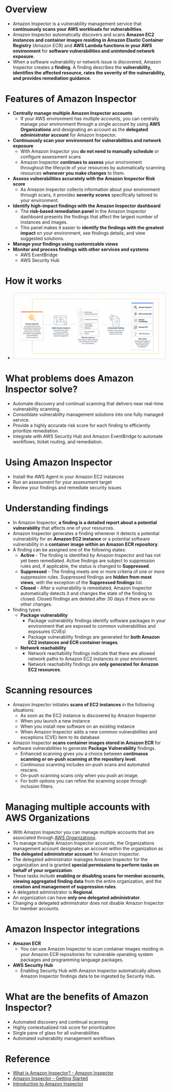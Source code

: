 # Overview
+ Amazon Inspector is a vulnerability management service that **continuously scans your AWS workloads for vulnerabilities**.
+ Amazon Inspector automatically discovers and scans **Amazon EC2 instances and container images residing in Amazon Elastic Container Registry** (Amazon ECR) and **AWS Lambda functions in your AWS environment** for **software vulnerabilities and unintended network exposure**.
+ When a software vulnerability or network issue is discovered, Amazon Inspector creates a **finding**. A finding describes the **vulnerability, identifies the affected resource, rates the severity of the vulnerability, and provides remediation guidance**. 
# Features of Amazon Inspector
+ **Centrally manage multiple Amazon Inspector accounts**
    + If your AWS environment has multiple accounts, you can centrally manage your environment through a single account by using **AWS Organizations** and designating an account as the **delegated administrator account** for Amazon Inspector.
+ **Continuously scan your environment for vulnerabilities and network exposure**
    + With Amazon Inspector you **do not need to manually schedule** or configure assessment scans
    + Amazon Inspector **continues to assess** your environment throughout the lifecycle of your resources by automatically scanning resources **whenever you make changes** to them.
+ **Assess vulnerabilities accurately with the Amazon Inspector Risk score**
    + As Amazon Inspector collects information about your environment through scans, it provides **severity scores** specifically tailored to your environment. 
+ **Identify high-impact findings with the Amazon Inspector dashboard**
    + The **risk-based remediation panel** in the Amazon Inspector dashboard presents the findings that affect the largest number of instances and images.
    + This panel makes it easier to **identify the findings with the greatest impact** on your environment, see findings details, and view suggested solutions.
+ **Manage your findings using customizable views**
+ **Monitor and process findings with other services and systems**
    + ​​​​​​​AWS EventBridge
    + AWS Security Hub
# How it works
+ ![Amazon-Inspector](./images/Amazon-Inspector.png)
# What problems does Amazon Inspector solve?
+ Automate discovery and continual scanning that delivers near real-time vulnerability scanning.
+ Consolidate vulnerability management solutions into one fully managed service.
+ Provide a highly accurate risk score for each finding to efficiently prioritize remediation.
+ Integrate with AWS Security Hub and Amazon EventBridge to automate workflows, ticket routing, and remediation.
# Using Amazon Inspector
+ Install the AWS Agent in your Amazon EC2 instances
+ Run an assessment for your assessment target
+ Review your findings and remediate security issues
# Understanding findings
+ In Amazon Inspector, **a finding is a detailed report about a potential vulnerability** that affects one of your resources.
+ Amazon Inspector generates a finding whenever it detects a potential vulnerability for an **Amazon EC2 instance** or a potential software vulnerability in a **container image within an Amazon ECR repository**.
+ A finding can be assigned one of the following states: 
    + **Active** - The finding is identified by Amazon Inspector and has not yet been remediated. Active findings are subject to suppression rules and, if applicable, the status is changed to **Suppressed**.
    + **Suppressed** - The finding meets one or more criteria of one or more suppression rules. Suppressed findings are **hidden from most views**, with the exception of the **Suppressed findings** list.
    + **Closed** - After a vulnerability is remediated, Amazon Inspector automatically detects it and changes the state of the finding to closed. Closed findings are deleted after 30 days if there are no other changes.
+ finding types 
    + **Package vulnerability**
        + Package vulnerability findings identify software packages in your environment that are exposed to common vulnerabilities and exposures (CVEs)
        + Package vulnerability findings are generated for **both Amazon EC2 instances and ECR container images**.
    + **Network reachability**
        + Network reachability findings indicate that there are allowed network paths to Amazon EC2 instances in your environment.
        + Network reachability findings are **only generated for Amazon EC2 resources**.
# Scanning resources
+ Amazon Inspector initiates **scans of EC2 instances** in the following situations: 
    + As soon as the EC2 instance is discovered by Amazon Inspector
    + When you launch a new instance
    + When you install new software on an existing instance
    + When Amazon Inspector adds a new common vulnerabilities and exceptions (CVE) item to its database
+ Amazon Inspector **scans container images stored in Amazon ECR** for software vulnerabilities to generate **Package Vulnerability** findings. 
    + Enhanced scanning gives you a choice between **continuous scanning or on-push scanning at the repository level**.
    + Continuous scanning includes on-push scans and automated rescans.
    + On-push scanning scans only when you push an image.
    + For both options you can refine the scanning scope through inclusion filters.
# Managing multiple accounts with AWS Organizations
+ With Amazon Inspector you can manage multiple accounts that are associated through [AWS Organizations](https://docs.aws.amazon.com/organizations/latest/userguide/orgs_introduction.html).
+ To manage multiple Amazon Inspector accounts, the Organizations management account designates an account within the organization as **the delegated administrator account** for Amazon Inspector.
+ The delegated administrator manages Amazon Inspector for the organization and is granted **special permissions to perform tasks on behalf of your organization**.
+ These tasks include **enabling or disabling scans for member accounts**, **viewing aggregated finding data** from the entire organization, and the **creation and management of suppression rules**.
+ A delegated administrator is **Regional**.
+ An organization can have **only one delegated administrator**.
+ Changing a delegated administrator does not disable Amazon Inspector for member accounts.
# Amazon Inspector integrations
+ **Amazon ECR**
    + You can use Amazon Inspector to scan container images residing in your Amazon ECR repositories for vulnerable operating system packages and programming language packages.
+ **AWS Security Hub**
    + Enabling Security Hub with Amazon Inspector automatically allows Amazon Inspector findings data to be ingested by Security Hub.
# What are the benefits of Amazon Inspector?
+ Automated discovery and continual scanning
+ Highly contextualized risk score for prioritization
+ Single pane of glass for all vulnerabilities
+ Automated vulnerability management workflows
# Reference
+ [What is Amazon Inspector? - Amazon Inspector](https://docs.aws.amazon.com/inspector/latest/user/what-is-inspector.html)
+ [Amazon Inspector - Getting Started](https://explore.skillbuilder.aws/learn/course/16685/play/85081/amazon-inspector-getting-started)
+ [Introduction to Amazon Inspector](https://explore.skillbuilder.aws/learn/course/185/play/25436/introduction-to-amazon-inspector)